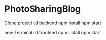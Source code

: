 # PhotoSharingBlog

Clone project
cd backend
npm install
npm start

new Terminal
cd frontend
npm install
npm start

